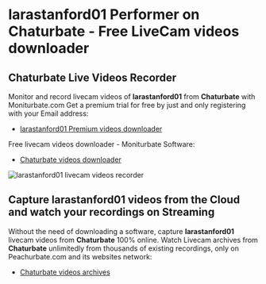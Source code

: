 # larastanford01 Performer on Chaturbate - Free LiveCam videos downloader

## Chaturbate Live Videos Recorder

Monitor and record livecam videos of **larastanford01** from **Chaturbate** with Moniturbate.com
Get a premium trial for free by just and only registering with your Email address:
* [larastanford01 Premium videos downloader](https://moniturbate.com/request-demo-licence-key.html)

Free livecam videos downloader - Moniturbate Software:
* [Chaturbate videos downloader](https://moniturbate.com/moniturbate-download-software.html)

![larastanford01 livecam videos recorder](https://peachurnet.com/templates/moniturbate-software.png)


## Capture larastanford01 videos from the Cloud and watch your recordings on Streaming

Without the need of downloading a software, capture **larastanford01** livecam videos from **Chaturbate** 100% online.
Watch Livecam archives from **Chaturbate** unlimitedly from thousands of existing recordings, only on Peachurbate.com and its websites network:
* [Chaturbate videos archives](https://peachurnet.com/)